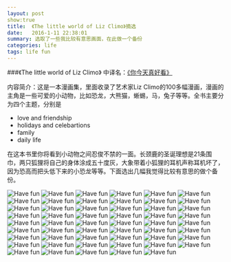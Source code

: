 ```yaml
---
layout: post 
show:true
title:  《The little world of Liz Climo》摘选
date:   2016-1-11 22:38:01
summary: 选取了一些我比较有意思画面，在此做一个备份
categories: life
tags: life fun
---
```


###《The little world of Liz Climo》
中译名：[《你今天真好看》](http://book.douban.com/subject/26602392/)

内容简介：这是一本漫画集，里面收录了艺术家Liz Climo的100多幅漫画，漫画的主角是一些可爱的小动物，比如恐龙，大熊猫，蜥蜴，马，兔子等等。全书主要分为四个主题，分别是

- love and friendship
- holidays and celebartions
- family
- daily life

在这本书里你将看到小动物之间忍俊不禁的一面。长颈鹿的圣诞理想是21条围巾，两只狐狸将自己的身体涂成五十度灰，大象带着小狐狸的耳机声称耳机坏了，因为恐高而把头低下来的小恐龙等等。下面选出几幅我觉得比较有意思的做个备份。

![Have fun]({{site.baseurl}}/image/lizclimo/1%20(15).png)
![Have fun]({{site.baseurl}}/image/lizclimo/1%20(16).png)
![Have fun]({{site.baseurl}}/image/lizclimo/1%20(17).png)
![Have fun]({{site.baseurl}}/image/lizclimo/1%20(18).png)
![Have fun]({{site.baseurl}}/image/lizclimo/1%20(19).png)
![Have fun]({{site.baseurl}}/image/lizclimo/1%20(2).png)
![Have fun]({{site.baseurl}}/image/lizclimo/1%20(20).png)
![Have fun]({{site.baseurl}}/image/lizclimo/1%20(21).png)
![Have fun]({{site.baseurl}}/image/lizclimo/1%20(22).png)
![Have fun]({{site.baseurl}}/image/lizclimo/1%20(23).png)
![Have fun]({{site.baseurl}}/image/lizclimo/1%20(24).png)
![Have fun]({{site.baseurl}}/image/lizclimo/1%20(25).png)
![Have fun]({{site.baseurl}}/image/lizclimo/1%20(26).png)
![Have fun]({{site.baseurl}}/image/lizclimo/1%20(27).png)
![Have fun]({{site.baseurl}}/image/lizclimo/1%20(28).png)
![Have fun]({{site.baseurl}}/image/lizclimo/1%20(29).png)
![Have fun]({{site.baseurl}}/image/lizclimo/1%20(3).png)
![Have fun]({{site.baseurl}}/image/lizclimo/1%20(30).png)
![Have fun]({{site.baseurl}}/image/lizclimo/1%20(31).png)
![Have fun]({{site.baseurl}}/image/lizclimo/1%20(32).png)
![Have fun]({{site.baseurl}}/image/lizclimo/1%20(33).png)
![Have fun]({{site.baseurl}}/image/lizclimo/1%20(34).png)
![Have fun]({{site.baseurl}}/image/lizclimo/1%20(35).png)
![Have fun]({{site.baseurl}}/image/lizclimo/1%20(36).png)
![Have fun]({{site.baseurl}}/image/lizclimo/1%20(37).png)
![Have fun]({{site.baseurl}}/image/lizclimo/1%20(38).png)
![Have fun]({{site.baseurl}}/image/lizclimo/1%20(39).png)
![Have fun]({{site.baseurl}}/image/lizclimo/1%20(4).png)
![Have fun]({{site.baseurl}}/image/lizclimo/1%20(40).png)
![Have fun]({{site.baseurl}}/image/lizclimo/1%20(41).png)
![Have fun]({{site.baseurl}}/image/lizclimo/1%20(42).png)
![Have fun]({{site.baseurl}}/image/lizclimo/1%20(43).png)
![Have fun]({{site.baseurl}}/image/lizclimo/1%20(44).png)
![Have fun]({{site.baseurl}}/image/lizclimo/1%20(45).png)
![Have fun]({{site.baseurl}}/image/lizclimo/1%20(46).png)
![Have fun]({{site.baseurl}}/image/lizclimo/1%20(47).png)
![Have fun]({{site.baseurl}}/image/lizclimo/1%20(48).png)
![Have fun]({{site.baseurl}}/image/lizclimo/1%20(49).png)
![Have fun]({{site.baseurl}}/image/lizclimo/1%20(5).png)
![Have fun]({{site.baseurl}}/image/lizclimo/1%20(50).png)
![Have fun]({{site.baseurl}}/image/lizclimo/1%20(51).png)
![Have fun]({{site.baseurl}}/image/lizclimo/1%20(52).png)
![Have fun]({{site.baseurl}}/image/lizclimo/1%20(53).png)
![Have fun]({{site.baseurl}}/image/lizclimo/1%20(54).png)
![Have fun]({{site.baseurl}}/image/lizclimo/1%20(55).png)
![Have fun]({{site.baseurl}}/image/lizclimo/1%20(56).png)
![Have fun]({{site.baseurl}}/image/lizclimo/1%20(57).png)
![Have fun]({{site.baseurl}}/image/lizclimo/1%20(58).png)
![Have fun]({{site.baseurl}}/image/lizclimo/1%20(59).png)
![Have fun]({{site.baseurl}}/image/lizclimo/1%20(6).png)
![Have fun]({{site.baseurl}}/image/lizclimo/1%20(7).png)
![Have fun]({{site.baseurl}}/image/lizclimo/1%20(8).png)
![Have fun]({{site.baseurl}}/image/lizclimo/1%20(9).png)
